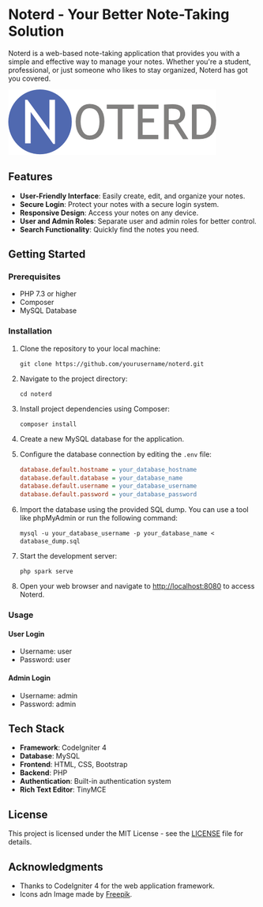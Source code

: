 # Noterd - Your Better Note-Taking Solution

Noterd is a web-based note-taking application that provides you with a simple and effective way to manage your notes. Whether you're a student, professional, or just someone who likes to stay organized, Noterd has got you covered.

![Noterd Banner](public/assets/img/navbarBanner.png)

## Features

- **User-Friendly Interface**: Easily create, edit, and organize your notes.
- **Secure Login**: Protect your notes with a secure login system.
- **Responsive Design**: Access your notes on any device.
- **User and Admin Roles**: Separate user and admin roles for better control.
- **Search Functionality**: Quickly find the notes you need.

## Getting Started

### Prerequisites

- PHP 7.3 or higher
- Composer
- MySQL Database

### Installation

1. Clone the repository to your local machine:

   ```shell
   git clone https://github.com/yourusername/noterd.git
   ```

2. Navigate to the project directory:

   ```shell
   cd noterd
   ```

3. Install project dependencies using Composer:

   ```shell
   composer install
   ```

4. Create a new MySQL database for the application.

5. Configure the database connection by editing the `.env` file:

   ```ini
   database.default.hostname = your_database_hostname
   database.default.database = your_database_name
   database.default.username = your_database_username
   database.default.password = your_database_password
   ```

6. Import the database using the provided SQL dump. You can use a tool like phpMyAdmin or run the following command:

   ```shell
   mysql -u your_database_username -p your_database_name < database_dump.sql
   ```

7. Start the development server:

   ```shell
   php spark serve
   ```

8. Open your web browser and navigate to [http://localhost:8080](http://localhost:8080) to access Noterd.

### Usage

#### User Login

- Username: user
- Password: user

#### Admin Login

- Username: admin
- Password: admin

## Tech Stack

- **Framework**: CodeIgniter 4
- **Database**: MySQL
- **Frontend**: HTML, CSS, Bootstrap
- **Backend**: PHP
- **Authentication**: Built-in authentication system
- **Rich Text Editor**: TinyMCE

## License

This project is licensed under the MIT License - see the [LICENSE](LICENSE) file for details.

## Acknowledgments

- Thanks to CodeIgniter 4 for the web application framework.
- Icons adn Image made by [Freepik](https://www.freepik.com).
